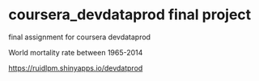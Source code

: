 # coursera_devdataprod final project
final assignment for coursera devdataprod


World mortality rate between 1965-2014

https://ruidlpm.shinyapps.io/devdatprod


